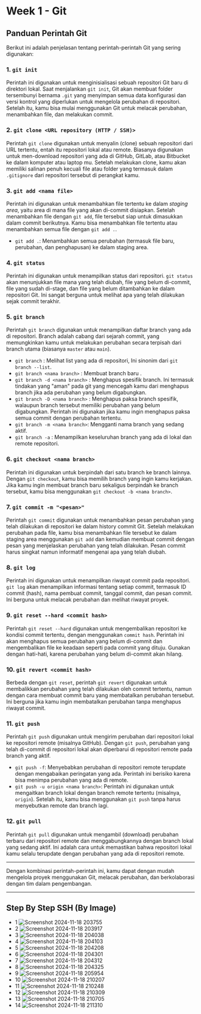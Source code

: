 
# Week 1 - Git

## Panduan Perintah Git

Berikut ini adalah penjelasan tentang perintah-perintah Git yang sering digunakan:

### 1. `git init`
Perintah ini digunakan untuk menginisialisasi sebuah repositori Git baru di direktori lokal. Saat menjalankan `git init`, Git akan membuat folder tersembunyi bernama `.git` yang menyimpan semua data konfigurasi dan versi kontrol yang diperlukan untuk mengelola perubahan di repositori. Setelah itu, kamu bisa mulai menggunakan Git untuk melacak perubahan, menambahkan file, dan melakukan commit.

### 2. `git clone <URL repository (HTTP / SSH)>`
Perintah `git clone` digunakan untuk menyalin (clone) sebuah repositori dari URL tertentu, entah itu repositori lokal atau remote. Biasanya digunakan untuk men-download repositori yang ada di GitHub, GitLab, atau Bitbucket ke dalam komputer atau laptop mu. Setelah melakukan clone, kamu akan memiliki salinan penuh kecuali file atau folder yang termasuk dalam `.gitignore` dari repositori tersebut di perangkat kamu.

### 3. `git add <nama file>`
Perintah ini digunakan untuk menambahkan file tertentu ke dalam *staging area*, yaitu area di mana file yang akan di-commit disiapkan. Setelah menambahkan file dengan `git add`, file tersebut siap untuk dimasukkan dalam commit berikutnya. Kamu bisa menambahkan file tertentu atau menambahkan semua file dengan `git add .`.

- `git add .`: Menambahkan semua perubahan (termasuk file baru, perubahan, dan penghapusan) ke dalam staging area.

### 4. `git status`
Perintah ini digunakan untuk menampilkan status dari repositori. `git status` akan menunjukkan file mana yang telah diubah, file yang belum di-commit, file yang sudah di-stage, dan file yang belum ditambahkan ke dalam repositori Git. Ini sangat berguna untuk melihat apa yang telah dilakukan sejak commit terakhir.

### 5. `git branch`
Perintah `git branch` digunakan untuk menampilkan daftar branch yang ada di repositori. Branch adalah cabang dari sejarah commit, yang memungkinkan kamu untuk melakukan perubahan secara terpisah dari branch utama (biasanya `master` atau `main`).

- `git branch` : Melihat list yang ada di repositori, Ini sinonim dari `git branch --list`.
- `git branch <nama branch>` : Membuat branch baru <nama branch>. 
- `git branch -d <nama branch>` : Menghapus spesifik branch. Ini termasuk tindakan yang "aman" pada git yang mencegah kamu dari menghapus branch jika ada perubahan yang belum digabungkan.
- `git branch -D <nama branch>` : Menghapus paksa branch spesifik, walaupun branch tersebut memiliki perubahan yang belum digabungkan. Perintah ini digunakan jika kamu ingin menghapus paksa semua commit dengan perubahan tertentu. 
- `git branch -m <nama branch>`: Mengganti nama branch yang sedang aktif.
- `git branch -a` : Menampilkan keseluruhan branch yang ada di lokal dan remote repositori.

### 6. `git checkout <nama branch>`
Perintah ini digunakan untuk berpindah dari satu branch ke branch lainnya. Dengan `git checkout`, kamu bisa memilih branch yang ingin kamu kerjakan. Jika kamu ingin membuat branch baru sekaligus berpindah ke branch tersebut, kamu bisa menggunakan `git checkout -b <nama branch>`.

### 7. `git commit -m "<pesan>"`
Perintah `git commit` digunakan untuk menambahkan pesan perubahan yang telah dilakukan di repositori ke dalam history commit Git. Setelah melakukan perubahan pada file, kamu bisa menambahkan file tersebut ke dalam staging area menggunakan `git add` dan kemudian membuat commit dengan pesan yang menjelaskan perubahan yang telah dilakukan. Pesan commit harus singkat namun informatif mengenai apa yang telah diubah.

### 8. `git log`
Perintah ini digunakan untuk menampilkan riwayat commit pada repositori. `git log` akan menampilkan informasi tentang setiap commit, termasuk ID commit (hash), nama pembuat commit, tanggal commit, dan pesan commit. Ini berguna untuk melacak perubahan dan melihat riwayat proyek.

### 9. `git reset --hard <commit hash>`
Perintah `git reset --hard` digunakan untuk mengembalikan repositori ke kondisi commit tertentu, dengan menggunakan `commit hash`. Perintah ini akan menghapus semua perubahan yang belum di-commit dan mengembalikan file ke keadaan seperti pada commit yang dituju. Gunakan dengan hati-hati, karena perubahan yang belum di-commit akan hilang.

### 10. `git revert <commit hash>`
Berbeda dengan `git reset`, perintah `git revert` digunakan untuk membalikkan perubahan yang telah dilakukan oleh commit tertentu, namun dengan cara membuat commit baru yang membatalkan perubahan tersebut. Ini berguna jika kamu ingin membatalkan perubahan tanpa menghapus riwayat commit.

### 11. `git push`
Perintah `git push` digunakan untuk mengirim perubahan dari repositori lokal ke repositori remote (misalnya GitHub). Dengan `git push`, perubahan yang telah di-commit di repositori lokal akan diperbarui di repositori remote pada branch yang aktif.

- `git push -f`: Menyebabkan perubahan di repositori remote terupdate dengan mengabaikan peringatan yang ada. Perintah ini berisiko karena bisa menimpa perubahan yang ada di remote.
- `git push -u origin <nama branch>`: Perintah ini digunakan untuk mengaitkan branch lokal dengan branch remote tertentu (misalnya, `origin`). Setelah itu, kamu bisa menggunakan `git push` tanpa harus menyebutkan remote dan branch lagi.

### 12. `git pull`
Perintah `git pull` digunakan untuk mengambil (download) perubahan terbaru dari repositori remote dan menggabungkannya dengan branch lokal yang sedang aktif. Ini adalah cara untuk memastikan bahwa repositori lokal kamu selalu terupdate dengan perubahan yang ada di repositori remote.



---

Dengan kombinasi perintah-perintah ini, kamu dapat dengan mudah mengelola proyek menggunakan Git, melacak perubahan, dan berkolaborasi dengan tim dalam pengembangan.

---

## Step By Step SSH (By Image)
- 1 ![Screenshot 2024-11-18 203755](https://github.com/user-attachments/assets/b586b80e-b37b-4e80-922f-249bacbb7022)
- 2 ![Screenshot 2024-11-18 203917](https://github.com/user-attachments/assets/c39ba619-d8b5-4ca3-a970-31ac8e3dd1b7)
- 3 ![Screenshot 2024-11-18 204038](https://github.com/user-attachments/assets/d0984871-a1c5-4aa4-b5a8-6fa3d0e4e66f)
- 4 ![Screenshot 2024-11-18 204103](https://github.com/user-attachments/assets/b68e6eaa-82ad-4e30-9f42-12a228c443d5)
- 5 ![Screenshot 2024-11-18 204208](https://github.com/user-attachments/assets/b9c44e19-9c82-4348-8b95-d5bea6ac6d96)
- 6 ![Screenshot 2024-11-18 204301](https://github.com/user-attachments/assets/b2d8d9e9-b3c5-42bb-af45-cc9551872f7b)
- 7 ![Screenshot 2024-11-18 204312](https://github.com/user-attachments/assets/b2cf16ad-caca-4dd8-a38b-766f5255fb57)
- 8 ![Screenshot 2024-11-18 204325](https://github.com/user-attachments/assets/084e13cb-1dcb-4292-a067-7ddeb29be071)
- 9 ![Screenshot 2024-11-18 205954](https://github.com/user-attachments/assets/599139d8-3735-4136-930d-05a93182f177)
- 10 ![Screenshot 2024-11-18 210207](https://github.com/user-attachments/assets/2f3c7ba7-558c-45ac-9cbe-d82fbb9cf64f)
- 11 ![Screenshot 2024-11-18 210248](https://github.com/user-attachments/assets/2616c98c-91be-47d3-892c-51d971e5a966)
- 12 ![Screenshot 2024-11-18 210309](https://github.com/user-attachments/assets/cda35dc2-6392-48d6-a900-ac1217e5d78d)
- 13 ![Screenshot 2024-11-18 210705](https://github.com/user-attachments/assets/46ea6a6c-0318-45e3-b261-24ebc79b27bb)
- 14 ![Screenshot 2024-11-18 211310](https://github.com/user-attachments/assets/3bc0f968-eac5-458f-ba2c-292d926014c9)
